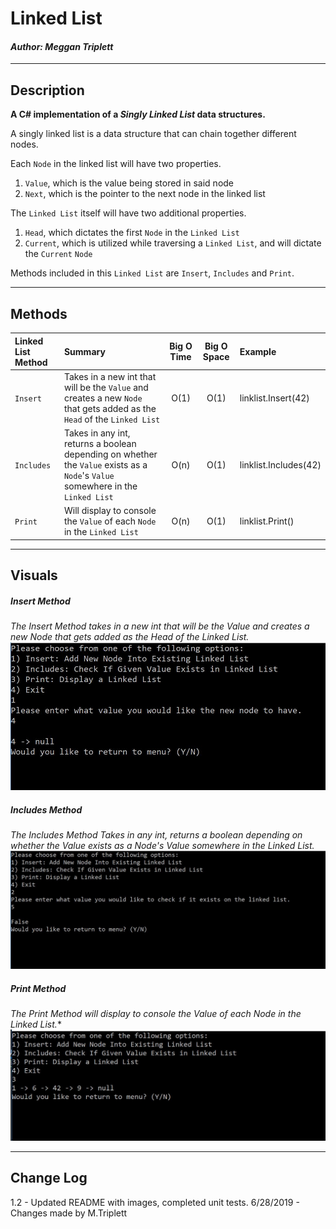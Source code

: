 ﻿# Linked List
#### *Author: Meggan Triplett*

------------------------------

## Description

**A C# implementation of a *Singly Linked List* data structures.**

A singly linked list is a data structure that can chain together different nodes.

Each `Node` in the linked list will have two properties.
1. `Value`, which is the value being stored in said node
2. `Next`, which is the pointer to the next node in the linked list

The `Linked List` itself will have two additional properties.
1. `Head`, which dictates the first `Node` in the `Linked List`
2. `Current`, which is utilized while traversing a `Linked List`, and will dictate the `Current` `Node`

Methods included in this `Linked List` are `Insert`, `Includes` and `Print`.

------------------------------

## Methods

| Linked List Method | Summary | Big O Time | Big O Space | Example | 
| :----------- | :----------- | :-------------: | :-------------: | :----------- |
| `Insert` | Takes in a new int that will be the `Value` and creates a new `Node` that gets added as the `Head` of the `Linked List` | O(1) | O(1) | linklist.Insert(42) |
| `Includes` | Takes in any int, returns a boolean depending on whether the `Value` exists as a `Node`'s `Value` somewhere in the `Linked List` | O(n) | O(1) | linklist.Includes(42) |
| `Print` | Will display to console the `Value` of each `Node` in the `Linked List` | O(n) | O(1) | linklist.Print() |

------------------------------

## Visuals

##### Insert Method
*The Insert Method takes in a new int that will be the Value and creates a new Node that gets added as the Head 
of the Linked List.*
![Linked List Insert Method Example](https://github.com/Meggan-Triplett/dotnet-data-structures-algorithms/blob/master/assets/LinkedList-InsertMethodExample.JPG?raw=true)

##### Includes Method
*The Includes Method Takes in any int, returns a boolean depending on whether the Value exists as a Node's Value 
somewhere in the Linked List.*
![Linked List Includes Method Example](https://github.com/Meggan-Triplett/dotnet-data-structures-algorithms/blob/master/assets/LinkedList-IncludesMethodExample.JPG?raw=true)

##### Print Method
*The Print Method will display to console the Value of each Node in the Linked List.**
![Linked List Print Method Example](https://github.com/Meggan-Triplett/dotnet-data-structures-algorithms/blob/master/assets/LinkedList-PrintMethodExample.JPG?raw=true)


------------------------------

## Change Log
1.2 - Updated README with images, completed unit tests. 6/28/2019 - Changes made by M.Triplett
